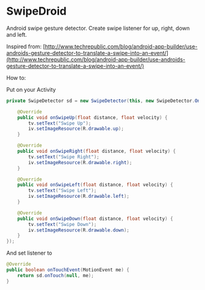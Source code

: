 SwipeDroid
==========

Android swipe gesture detector. Create swipe listener for up, right, down and left.

Inspired from:
[http://www.techrepublic.com/blog/android-app-builder/use-androids-gesture-detector-to-translate-a-swipe-into-an-event/](http://www.techrepublic.com/blog/android-app-builder/use-androids-gesture-detector-to-translate-a-swipe-into-an-event/)

How to:

Put on your Activity  

```java
private SwipeDetector sd = new SwipeDetector(this, new SwipeDetector.OnSwipeListener() {

	@Override
	public void onSwipeUp(float distance, float velocity) {
		tv.setText("Swipe Up");
		iv.setImageResource(R.drawable.up);
	}

	@Override
	public void onSwipeRight(float distance, float velocity) {
		tv.setText("Swipe Right");
		iv.setImageResource(R.drawable.right);
	}

	@Override
	public void onSwipeLeft(float distance, float velocity) {
		tv.setText("Swipe Left");
		iv.setImageResource(R.drawable.left);
	}

	@Override
	public void onSwipeDown(float distance, float velocity) {
		tv.setText("Swipe Down");
		iv.setImageResource(R.drawable.down);
	}
});
```	

And set listener to

```java
@Override
public boolean onTouchEvent(MotionEvent me) {
	return sd.onTouch(null, me);
}
```